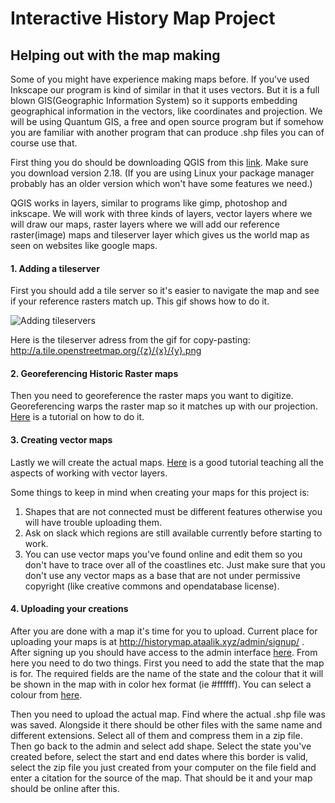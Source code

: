 # Interactive History Map Project

## Helping out with the map making

Some of you might have experience making maps before. If you've used Inkscape our program is kind of similar in that it uses vectors. But it is a full blown GIS(Geographic Information System) so it supports embedding geographical information in the vectors, like coordinates and projection. We will be using Quantum GIS, a free and open source program but if somehow you are familiar with another program that can produce .shp files you can of course use that.

First thing you do should be downloading QGIS from this [link](https://www.qgis.org/en/site/forusers/download.html). Make sure you download version 2.18. (If you are using Linux your package manager probably has an older version which won't have some features we need.)

QGIS works in layers, similar to programs like gimp, photoshop and inkscape. We will work with three kinds of layers, vector layers where we will draw our maps, raster layers where we will add our reference raster(image) maps and tileserver layer which gives us the world map as seen on websites like google maps.

#### 1. Adding a tileserver

First you should add a tile server so it's easier to navigate the map and see if your reference rasters match up. This gif shows how to do it.

![Adding tileservers](https://www.qgis.org/en/_images/f69a3601e9201e38f9a561d40807512035da2298.gif)

Here is the tileserver adress from the gif for copy-pasting: http://a.tile.openstreetmap.org/{z}/{x}/{y}.png

#### 2. Georeferencing Historic Raster maps

Then you need to georeference the raster maps you want to digitize. Georeferencing warps the raster map so it matches up with our projection. [Here](http://www.qgistutorials.com/en/docs/georeferencing_basics.html) is a tutorial on how to do it.

#### 3. Creating vector maps

Lastly we will create the actual maps. [Here](https://docs.qgis.org/2.8/en/docs/training_manual/create_vector_data/create_new_vector.html) is a good tutorial teaching all the aspects of working with vector layers.

Some things to keep in mind when creating your maps for this project is:

1. Shapes that are not connected must be different features otherwise you will have trouble uploading them.
2. Ask on slack which regions are still available currently before starting to work.
3. You can use vector maps you've found online and edit them so you don't have to trace over all of the coastlines etc. Just make sure that you don't use any vector maps as a base that are not under permissive copyright (like creative commons and opendatabase license).

#### 4. Uploading your creations

After you are done with a map it's time for you to upload. Current place for uploading your maps is at http://historymap.ataalik.xyz/admin/signup/ . After signing up you should have access to the admin interface [here](http://historymap.ataalik.xyz/admin). From here you need to do two things. First you need to add the state that the map is for. The required fields are the name of the state and the colour that it will be shown in the map with in color hex format (ie #ffffff). You can select a colour from [here](http://www.color-hex.com/).

Then you need to upload the actual map. Find where the actual .shp file was was saved. Alongside it there should be other files with the same name and different extensions. Select all of them and compress them in a zip file. Then go back to the admin and select add shape. Select the state you've created before, select the start and end dates where this border is valid, select the zip file you just created from your computer on the file field and enter a citation for the source of the map. That should be it and your map should be online after this.
